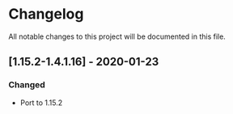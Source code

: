 # Changelog
All notable changes to this project will be documented in this file.

## [1.15.2-1.4.1.16] - 2020-01-23
### Changed
 - Port to 1.15.2
